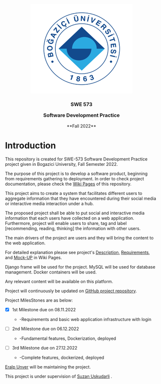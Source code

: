 <div align="center">
<img alt="University Logo" height="295" src="img.png" title="Bogazici University" width="336"/> 
</div>

<div align="center">
<h3 align="center">SWE 573 

Software Development Practice
</h3>

<p align="center">
**Fall 2022**
</p>
</div>


# **Introduction**

This repository is created for SWE-573 Software Development Practice project given in Bogazici University, Fall Semester 2022.

The purpose of this project is to develop a software product, beginning from requirements gathering to deployment. In order to check project documentation, please check the [Wiki Pages](https://github.com/eralp85/SWE-573.01/wiki) of this repository.

This project aims to create a system that facilitates different users to aggregate information that they have encountered during their social media or interactive media interaction under a hub.

The proposed project shall be able to put social and interactive media information that each users have collected on a web application. Furthermore, project will enable users to share, tag and label [recommending, reading, thinking] the information with other users.

The main drivers of the project are users and they will bring the content to the web application.

For detailed explanation please see project's [Description](https://github.com/eralp85/SWE-573.01/wiki/2.2-Project-Description#description), [Requirements](https://github.com/eralp85/SWE-573.01/wiki/2.3-Requirements#requirments),
and [Mock-UP](https://github.com/eralp85/SWE-573.01/wiki/3.-Mock-Up) in Wiki Pages.

Django frame will be used for the project. 
MySQL will be used for database management.
Docker containers will be used.

Any relevant content will be available on this platform. 

Project will continuously be updated on [GitHub project repository](https://github.com/eralp85/SWE-573.01).

Project MilesStones are as below:

- [X] 1st Milestone due on 08.11.2022 
  - -Requirements and basic web application infrastructure with login
  


- [ ] 2nd Milestone due on 06.12.2022

  - -Fundamental features, Dockerization, deployed
  

- [ ] 3rd Milestone due on 27.12.2022

  - -Complete features, dockerized, deployed

[Eralp Unver](https://github.com/eralp85) will be maintaining the project.

This project is under supervision of [Suzan Uskudarli](https://github.com/uskudarli) .